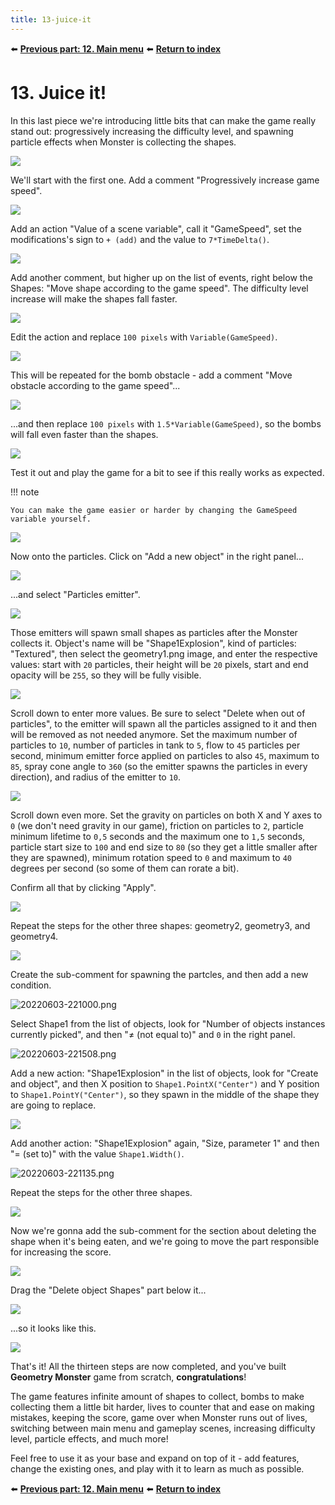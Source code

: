 ```yaml
---
title: 13-juice-it
---
```

⬅️ **[Previous part: 12. Main menu](/gdevelop5/tutorials/geometry-monster/12-main-menu)** ⬅️ **[Return to index](/gdevelop5/tutorials/geometry-monster)**

# 13. Juice it!

In this last piece we're introducing little bits that can make the game really stand out: progressively increasing the difficulty level, and spawning particle effects when Monster is collecting the shapes.

![](/gdevelop5/tutorials/geometry-monster/291.png)

We'll start with the first one. Add a comment "Progressively increase game speed".

![](/gdevelop5/tutorials/geometry-monster/293.png)

Add an action "Value of a scene variable", call it "GameSpeed", set the modifications's sign to `+ (add)` and the value to `7*TimeDelta()`.

![](/gdevelop5/tutorials/geometry-monster/294.png)

Add another comment, but higher up on the list of events, right below the Shapes: "Move shape according to the game speed". The difficulty level increase will make the shapes fall faster.

![](/gdevelop5/tutorials/geometry-monster/295.png)

Edit the action and replace `100 pixels` with `Variable(GameSpeed)`.

![](/gdevelop5/tutorials/geometry-monster/296.png)

This will be repeated for the bomb obstacle - add a comment "Move obstacle according to the game speed"...

![](/gdevelop5/tutorials/geometry-monster/297.png)

...and then replace `100 pixels` with `1.5*Variable(GameSpeed)`, so the bombs will fall even faster than the shapes.

![](/gdevelop5/tutorials/geometry-monster/298.png)

Test it out and play the game for a bit to see if this really works as expected.

!!! note

    You can make the game easier or harder by changing the GameSpeed variable yourself.

![](/gdevelop5/tutorials/geometry-monster/299.png)

Now onto the particles. Click on "Add a new object" in the right panel...

![](/gdevelop5/tutorials/geometry-monster/300.png)

...and select "Particles emitter".

![](/gdevelop5/tutorials/geometry-monster/301.png)

Those emitters will spawn small shapes as particles after the Monster collects it. Object's name will be "Shape1Explosion", kind of particles: "Textured", then select the geometry1.png image, and enter the respective values: start with `20` particles, their height will be `20` pixels, start and end opacity will be `255`, so they will be fully visible.

![](/gdevelop5/tutorials/geometry-monster/302.png)

Scroll down to enter more values. Be sure to select "Delete when out of particles", to the emitter will spawn all the particles assigned to it and then will be removed as not needed anymore. Set the maximum number of particles to `10`, number of particles in tank to `5`, flow to `45` particles per second, minimum emitter force applied on particles to also `45`, maximum to `85`, spray cone angle to `360` (so the emitter spawns the particles in every direction), and radius of the emitter to `10`.

![](/gdevelop5/tutorials/geometry-monster/303.png)

Scroll down even more. Set the gravity on particles on both X and Y axes to `0` (we don't need gravity in our game), friction on particles to `2`, particle minimum lifetime to `0,5` seconds and the maximum one to `1,5` seconds, particle start size to `100` and end size to `80` (so they get a little smaller after they are spawned), minimum rotation speed to `0` and maximum to `40` degrees per second (so some of them can rorate a bit).

Confirm all that by clicking "Apply".

![](/gdevelop5/tutorials/geometry-monster/304.png)

Repeat the steps for the other three shapes: geometry2, geometry3, and geometry4.

![](/gdevelop5/tutorials/geometry-monster/305.png)

Create the sub-comment for spawning the partcles, and then add a new condition.

![20220603-221000.png](/gdevelop5/tutorials/geometry-monster/13-juice-it/pasted/20220603-221000.png)

Select Shape1 from the list of objects, look for "Number of objects instances currently picked", and then "≠ (not equal to)" and `0` in the right panel.

![20220603-221508.png](/gdevelop5/tutorials/geometry-monster/13-juice-it/pasted/20220603-221508.png)

Add a new action: "Shape1Explosion" in the list of objects, look for "Create and object", and then X position to `Shape1.PointX("Center")` and Y position to `Shape1.PointY("Center")`, so they spawn in the middle of the shape they are going to replace.

![](/gdevelop5/tutorials/geometry-monster/311.png)

Add another action: "Shape1Explosion" again, "Size, parameter 1" and then "= (set to)" with the value `Shape1.Width()`.

![20220603-221135.png](/gdevelop5/tutorials/geometry-monster/13-juice-it/pasted/20220603-221135.png)

Repeat the steps for the other three shapes.

![](/gdevelop5/tutorials/geometry-monster/313.png)

Now we're gonna add the sub-comment for the section about deleting the shape when it's being eaten, and we're going to move the part responsible for increasing the score.

![](/gdevelop5/tutorials/geometry-monster/314.png)

Drag the "Delete object Shapes" part below it...

![](/gdevelop5/tutorials/geometry-monster/315.png)

...so it looks like this.

![](/gdevelop5/tutorials/geometry-monster/316.png)

That's it! All the thirteen steps are now completed, and you've built **Geometry Monster** game from scratch, **congratulations**!

The game features infinite amount of shapes to collect, bombs to make collecting them a little bit harder, lives to counter that and ease on making mistakes, keeping the score, game over when Monster runs out of lives, switching between main menu and gameplay scenes, increasing difficulty level, particle effects, and much more!

Feel free to use it as your base and expand on top of it - add features, change the existing ones, and play with it to learn as much as possible.

⬅️ **[Previous part: 12. Main menu](/gdevelop5/tutorials/geometry-monster/12-main-menu)** ⬅️ **[Return to index](/gdevelop5/tutorials/geometry-monster)**
